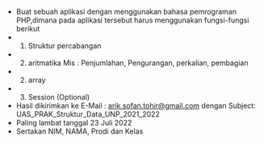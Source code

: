 - Buat sebuah aplikasi dengan menggunakan bahasa pemrograman PHP,dimana pada aplikasi tersebut harus menggunakan fungsi-fungsi berikut
- 1. Struktur percabangan
- 2. aritmatika Mis : Penjumlahan, Pengurangan, perkalian, pembagian
- 2. array
- 3. Session (Optional)
- Hasil dikirimkan ke E-Mail : arik.sofan.tohir@gmail.com dengan Subject: UAS_PRAK_Struktur_Data_UNP_2021_2022
- Paling lambat tanggal 23 Juli 2022
- Sertakan NIM, NAMA, Prodi dan Kelas
